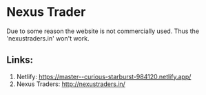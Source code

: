 # Nexus Trader

Due to some reason the website is not commercially used. Thus the 'nexustraders.in' won't work.

## Links:

1. Netlify: https://master--curious-starburst-984120.netlify.app/
2. Nexus Traders: http://nexustraders.in/
